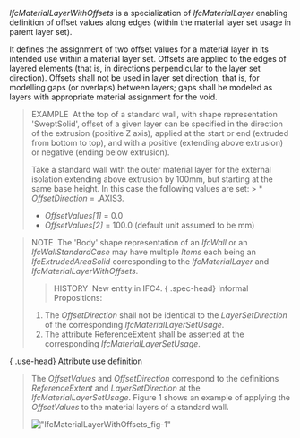 _IfcMaterialLayerWithOffsets_ is a specialization of _IfcMaterialLayer_ enabling definition of offset values along edges (within the material layer set usage in parent layer set).

It defines the assignment of two offset values for a material layer in its intended use within a material layer set. Offsets are applied to the edges of layered elements (that is, in directions perpendicular to the layer set direction). Offsets shall not be used in layer set direction, that is, for modelling gaps (or overlaps) between layers; gaps shall be modeled as layers with appropriate material assignment for the void.

> EXAMPLE&nbsp; At the top of a standard wall, with shape representation 'SweptSolid', offset of a given layer can be specified in the direction of the extrusion (positive Z axis), applied at the start or end (extruded from bottom to top), and with a positive (extending above extrusion) or negative (ending below extrusion).  
>   
> Take a standard wall with the outer material layer for the external isolation extending above extrusion by 100mm, but starting at the same base height. In this case the following values are set: > * _OffsetDirection_ = .AXIS3.
> * _OffsetValues[1]_ = 0.0
> * _OffsetValues[2]_ = 100.0 (default unit assumed to be mm)

> NOTE&nbsp; The 'Body' shape representation of an _IfcWall_ or an _IfcWallStandardCase_ may have multiple _Items_ each being an _IfcExtrudedAreaSolid_ corresponding to the _IfcMaterialLayer_ and _IfcMaterialLayerWithOffsets_. 
>> HISTORY&nbsp; New entity in IFC4.
> { .spec-head}
Informal Propositions:
> 
> 1. The _OffsetDirection_ shall not be identical to the _LayerSetDirection_ of the corresponding _IfcMaterialLayerSetUsage_.
> 2. The attribute ReferenceExtent shall be asserted at the corresponding _IfcMaterialLayerSetUsage_.

{ .use-head}
Attribute use definition
> 
> The _OffsetValues_ and _OffsetDirection_ correspond to the definitions _ReferenceExtent_ and _LayerSetDirection_ at the _IfcMaterialLayerSetUsage_. Figure 1 shows an example of applying the _OffsetValues_ to the material layers of a standard wall.
> 
> !["IfcMaterialLayerWithOffsets_fig-1"](../../../figures/ifcmateriallayerwithoffsets_fig-1.png "Figure 1 &mdash; Material layer with offsets")